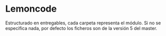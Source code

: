 # Lemoncode

Estructurado en entregables, cada carpeta representa el módulo. Si no se especifica nada, por defecto los ficheros son de la versión 5 del master.
